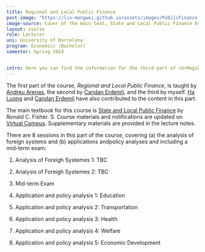 ```yaml
---
title: Regional and Local Public Finance
post-image: "https://lin-mengwei.github.io/assets/images/PublicFinance.png"
image-source: Cover of the main text, State and Local Public Finance by Ronald Fisher. 
layout: course
role: Lecturer
uni: University of Barcelona
program: Economics (Bachelor)
semester: Spring 2024


intro: Here you can find the information for the third part of <b>Regional and Local Public Finance</b>.
---
```



The first part of the course, *Regional and Local Public Finance*, is taught by [Andreu Arenas](https://sites.google.com/site/andreuarenasweb/home), the second by [Candan Erdemli](https://ieb.ub.edu/en/researcher/erdemli-candan/), and the third by myself. [Ha Luong](https://haluong.weebly.com/) and [Candan Erdemli](https://ieb.ub.edu/en/researcher/erdemli-candan/) have also contributed to the content in this part.

The main textbook for this course is [State and Local Public Finance](https://www.routledge.com/State-and-Local-Public-Finance/Fisher/p/book/9780367467234) by Ronald C. Fisher. S. Course materials and notifications are updated on [Virtual Campus](https://www.campusvirtual.ub.edu/). Supplementary materials are provided in the lecture notes.

There are 8 sessions in this part of the course, covering (a) the analysis of foreign systems and (b) applications andpolicy analyses and including a mid-term exam:

1. Analysis of Foreigh Systemes 1: TBC

2. Analysis of Foreigh Systemes 2: TBC

3. Mid-term Exam

4. Application and policy analysis 1: Education

5. Application and policy analysis 2: Transportation

6. Application and policy analysis 3: Health

7. Application and policy analysis 4: Welfare

8. Application and policy analysis 5: Economic Development
